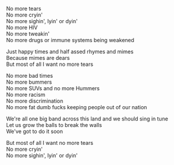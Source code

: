 No more tears  
No more cryin'  
No more sighin', lyin' or dyin'  
No more HIV  
No more tweakin'  
No more drugs or immune systems being weakened

Just happy times and half assed rhymes and mimes  
Because mimes are dears  
But most of all I want no more tears

No more bad times  
No more bummers  
No more SUVs and no more Hummers  
No more racism  
No more discrimination  
No more fat dumb fucks keeping people out of our nation

We're all one big band across this land and we should sing in tune  
Let us grow the balls to break the walls  
We've got to do it soon

But most of all I want no more tears  
No more cryin'  
No more sighin', lyin' or dyin'